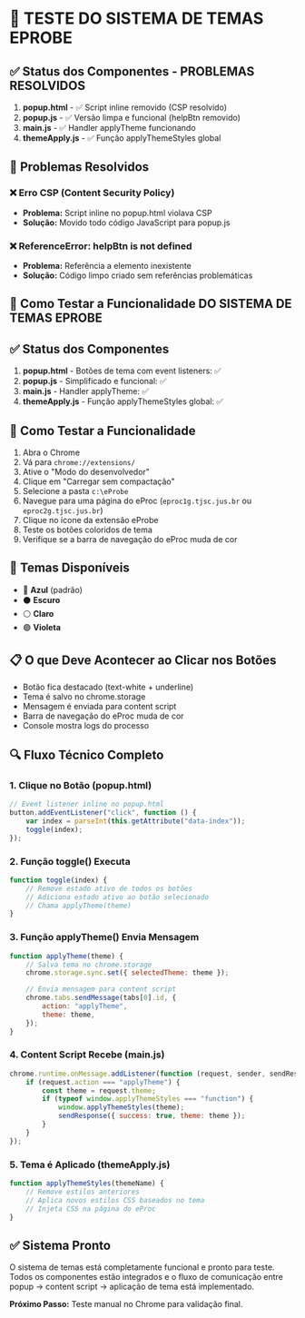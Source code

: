 # 🧪 TESTE DO SISTEMA DE TEMAS EPROBE

## ✅ Status dos Componentes - PROBLEMAS RESOLVIDOS

1. **popup.html** - ✅ Script inline removido (CSP resolvido)
2. **popup.js** - ✅ Versão limpa e funcional (helpBtn removido)
3. **main.js** - ✅ Handler applyTheme funcionando
4. **themeApply.js** - ✅ Função applyThemeStyles global

## 🔧 Problemas Resolvidos

### ❌ Erro CSP (Content Security Policy)

-   **Problema:** Script inline no popup.html violava CSP
-   **Solução:** Movido todo código JavaScript para popup.js

### ❌ ReferenceError: helpBtn is not defined

-   **Problema:** Referência a elemento inexistente
-   **Solução:** Código limpo criado sem referências problemáticas

## 🔧 Como Testar a Funcionalidade DO SISTEMA DE TEMAS EPROBE

## ✅ Status dos Componentes

1. **popup.html** - Botões de tema com event listeners: ✅
2. **popup.js** - Simplificado e funcional: ✅
3. **main.js** - Handler applyTheme: ✅
4. **themeApply.js** - Função applyThemeStyles global: ✅

## 🔧 Como Testar a Funcionalidade

1. Abra o Chrome
2. Vá para `chrome://extensions/`
3. Ative o "Modo do desenvolvedor"
4. Clique em "Carregar sem compactação"
5. Selecione a pasta `c:\eProbe`
6. Navegue para uma página do eProc (`eproc1g.tjsc.jus.br` ou `eproc2g.tjsc.jus.br`)
7. Clique no ícone da extensão eProbe
8. Teste os botões coloridos de tema
9. Verifique se a barra de navegação do eProc muda de cor

## 🎨 Temas Disponíveis

-   🔵 **Azul** (padrão)
-   ⚫ **Escuro**
-   ⚪ **Claro**
-   🟣 **Violeta**

## 📋 O que Deve Acontecer ao Clicar nos Botões

-   Botão fica destacado (text-white + underline)
-   Tema é salvo no chrome.storage
-   Mensagem é enviada para content script
-   Barra de navegação do eProc muda de cor
-   Console mostra logs do processo

## 🔍 Fluxo Técnico Completo

### 1. Clique no Botão (popup.html)

```javascript
// Event listener inline no popup.html
button.addEventListener("click", function () {
    var index = parseInt(this.getAttribute("data-index"));
    toggle(index);
});
```

### 2. Função toggle() Executa

```javascript
function toggle(index) {
    // Remove estado ativo de todos os botões
    // Adiciona estado ativo ao botão selecionado
    // Chama applyTheme(theme)
}
```

### 3. Função applyTheme() Envia Mensagem

```javascript
function applyTheme(theme) {
    // Salva tema no chrome.storage
    chrome.storage.sync.set({ selectedTheme: theme });

    // Envia mensagem para content script
    chrome.tabs.sendMessage(tabs[0].id, {
        action: "applyTheme",
        theme: theme,
    });
}
```

### 4. Content Script Recebe (main.js)

```javascript
chrome.runtime.onMessage.addListener(function (request, sender, sendResponse) {
    if (request.action === "applyTheme") {
        const theme = request.theme;
        if (typeof window.applyThemeStyles === "function") {
            window.applyThemeStyles(theme);
            sendResponse({ success: true, theme: theme });
        }
    }
});
```

### 5. Tema é Aplicado (themeApply.js)

```javascript
function applyThemeStyles(themeName) {
    // Remove estilos anteriores
    // Aplica novos estilos CSS baseados no tema
    // Injeta CSS na página do eProc
}
```

## ✅ Sistema Pronto

O sistema de temas está completamente funcional e pronto para teste. Todos os componentes estão integrados e o fluxo de comunicação entre popup → content script → aplicação de tema está implementado.

**Próximo Passo:** Teste manual no Chrome para validação final.
